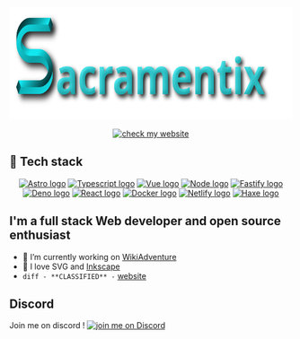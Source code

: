 <p align="center">
	<a href="https://sacramentix.fr" title="Sacramentix"><img src="./sacramentix-banner.svg" width=600 height=200></a>
</p>

<p align="center">
	<a href="https://sacramentix.fr">
        	<img src="https://img.shields.io/website?label=sacramentix.fr&style=flat&logo=netlify&url=https%3A%2F%2Fsacramentix.fr" alt="check my website">
	</a>
</p>


## 🚀 Tech stack

<p align="center">
  	<a href="https://astro.build" title="Astro"><img width=120 height=120 src="https://api.iconify.design/logos:astro.svg" alt="Astro logo"></a>
	<a href="https://www.typescriptlang.org" title="Typescript"><img width=120 height=120 src="https://api.iconify.design/logos:typescript-icon.svg" alt="Typescript logo"></a>
	<a href="https://vuejs.org" title="Vue"><img width=120 height=120 src="https://api.iconify.design/logos:vue.svg" alt="Vue logo"></a>
	<a href="https://nodejs.org" title="Node"><img width=120 height=120 src="https://api.iconify.design/logos:nodejs-icon.svg" alt="Node logo"></a>
	<a href="https://www.fastify.io" title="Fastify"><img width=120 height=120 src="https://api.iconify.design/logos:fastify-icon.svg" alt="Fastify logo"></a>
	<a href="https://deno.land" title="Deno"><img width=120 height=120 src="https://api.iconify.design/logos:deno.svg" alt="Deno logo"></a>
	<a href="https://fr.reactjs.org" title="React"><img width=120 height=120 src="https://api.iconify.design/logos:react.svg" alt="React logo"></a>
	<a href="https://www.docker.com" title="Docker"><img width=120 height=120 src="https://api.iconify.design/logos:docker-icon.svg" alt="Docker logo"></a>
	<a href="https://www.netlify.com" title="Netlify"><img width=120 height=120 src="https://api.iconify.design/logos:netlify.svg" alt="Netlify logo"></a>
	<a href="https://haxe.org" title="Haxe"><img width=120 height=120 src="https://api.iconify.design/logos:haxe.svg" alt="Haxe logo"></a>
</p>

## I'm a full stack Web developer and open source enthusiast

- 🚧 I’m currently working on [WikiAdventure](https://github.com/Sacramentix/WikiAdventure/)
- 🗻 I love SVG and [Inkscape](https://inkscape.org/)
- ```diff - **CLASSIFIED** -``` [website](http://www.scpwiki.com/)

## Discord

Join me on discord !
<a href="https://discord.gg/cUnxzGa">
        <img src="https://img.shields.io/discord/755445795599417375?logo=discord"
            alt="join me on Discord"></a>



[website]: https://sacramentix.fr
[discord]: https://discord.gg/cUnxzGa
